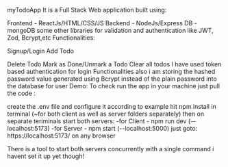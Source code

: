 myTodoApp
It is a Full Stack Web application built using:

Frontend - ReactJs/HTML/CSS/JS
Backend - NodeJs/Express
DB - mongoDB
some other libraries for validation and authentication like JWT, Zod, Bcrypt,etc
Functionalities:

Signup/Login
Add Todo

Delete Todo
Mark as Done/Unmark a Todo
Clear all todos
I have used token based authentication for login Functionalities also i am storing the hashed password value generated using Bcrypt instead of the plain password into the database for user
Demo: To check run the app in your machine just pull the code :

create the .env file and configure it according to example
hit npm install in terminal
(~for both client as well as server folders separately)
then on separate teriminals start both servers:
  -for Client - npm run dev (--localhost:5173)
  -for Server - npm start
(--localhost:5000)
just goto: https://localhost:5173/ on any browser

There is a tool to start both servers concurrently with a single command i havent set it up yet though!
